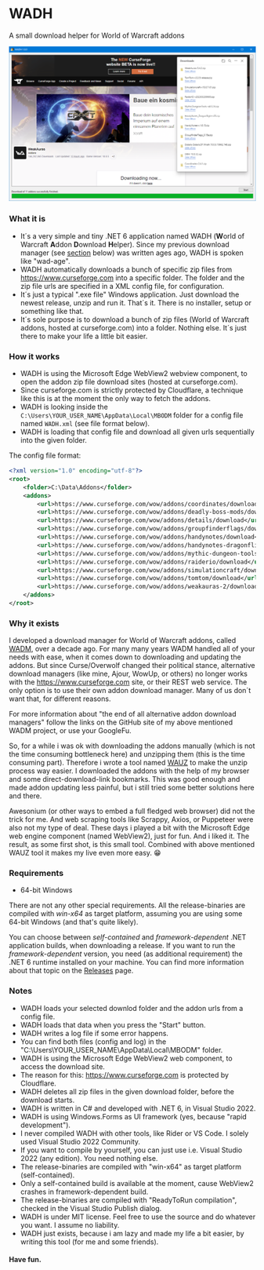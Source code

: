 # WADH
A small download helper for World of Warcraft addons

![WADH](screenshot.png)

### What it is

- It´s a very simple and tiny .NET 6 application named WADH (**W**orld of Warcraft **A**ddon **D**ownload **H**elper). Since my previous download manager (see [section](#why-it-exists) below) was written ages ago, WADH is spoken like "wad-age".
- WADH automatically downloads a bunch of specific zip files from https://www.curseforge.com into a specific folder. The folder and the zip file urls are specified in a XML config file, for configuration.
- It´s just a typical ".exe file" Windows application. Just download the newest release, unzip and run it. That´s it. There is no installer, setup or something like that.
- It´s sole purpose is to download a bunch of zip files (World of Warcraft addons, hosted at curseforge.com) into a folder. Nothing else. It´s just there to make your life a little bit easier.

### How it works

- WADH is using the Microsoft Edge WebView2 webview component, to open the addon zip file download sites (hosted at curseforge.com).
- Since curseforge.com is strictly protected by Cloudflare, a technique like this is at the moment the only way to fetch the addons.
- WADH is looking inside the `C:\Users\YOUR_USER_NAME\AppData\Local\MBODM` folder for a config file named `WADH.xml` (see file format below).
- WADH is loading that config file and download all given urls sequentially into the given folder.

The config file format:

```xml
<?xml version="1.0" encoding="utf-8"?>
<root>
	<folder>C:\Data\Addons</folder>
	<addons>
		<url>https://www.curseforge.com/wow/addons/coordinates/download</url>
		<url>https://www.curseforge.com/wow/addons/deadly-boss-mods/download</url>
		<url>https://www.curseforge.com/wow/addons/details/download</url>
		<url>https://www.curseforge.com/wow/addons/groupfinderflags/download</url>
		<url>https://www.curseforge.com/wow/addons/handynotes/download</url>
		<url>https://www.curseforge.com/wow/addons/handynotes-dragonflight/download</url>
		<url>https://www.curseforge.com/wow/addons/mythic-dungeon-tools/download</url>
		<url>https://www.curseforge.com/wow/addons/raiderio/download</url>
		<url>https://www.curseforge.com/wow/addons/simulationcraft/download</url>
		<url>https://www.curseforge.com/wow/addons/tomtom/download</url>
		<url>https://www.curseforge.com/wow/addons/weakauras-2/download</url>
	</addons>
</root>
```

### Why it exists
I developed a download manager for World of Warcraft addons, called [WADM](https://github.com/mbodm/wadm), over a decade ago. For many many years WADM handled all of your needs with ease, when it comes down to downloading and updating the addons. But since Curse/Overwolf changed their political stance, alternative download managers (like mine, Ajour, WowUp, or others) no longer works with the https://www.curseforge.com site, or their REST web service. The only option is to use their own addon download manager. Many of us don´t want that, for different reasons.

For more information about "the end of all alternative addon download managers" follow the links on the GitHub site of my above mentioned WADM project, or use your GoogleFu.

So, for a while i was ok with downloading the addons manually (which is not the time consuming bottleneck here) and unzipping them (this is the time consuming part). Therefore i wrote a tool named [WAUZ](https://github.com/mbodm/wauz) to make the unzip process way easier. I downloaded the addons with the help of my browser and some direct-download-link bookmarks. This was good enough and made addon updating less painful, but i still tried some better solutions here and there.

Awesonium (or other ways to embed a full fledged web browser) did not the trick for me. And web scraping tools like Scrappy, Axios, or Puppeteer were also not my type of deal. These days i played a bit with the Microsoft Edge web engine component (named WebView2), just for fun. And i liked it. The result, as some first shot, is this small tool. Combined with above mentioned WAUZ tool it makes my live even more easy. 😁

### Requirements

- 64-bit Windows

There are not any other special requirements. All the release-binaries are compiled with _win-x64_ as target platform, assuming you are using some 64-bit Windows (and that's quite likely).

You can choose between _self-contained_ and _framework-dependent_ .NET application builds, when downloading a release. If you want to run the _framework-dependent_ version, you need (as additional requirement) the .NET 6 runtime installed on your machine. You can find more information about that topic on the [Releases](https://github.com/mbodm/wadh/releases) page.

### Notes
- WADH loads your selected downlod folder and the addon urls from a config file.
- WADH loads that data when you press the "Start" button.
- WADH writes a log file if some error happens.
- You can find both files (config and log) in the "C:\Users\YOUR_USER_NAME\AppData\Local\MBODM" folder.
- WADH is using the Microsoft Edge WebView2 web component, to access the download site.
- The reason for this: https://www.curseforge.com is protected by Cloudflare.
- WADH deletes all zip files in the given download folder, before the download starts.
- WADH is written in C# and developed with .NET 6, in Visual Studio 2022.
- WADH is using Windows.Forms as UI framework (yes, because "rapid development").
- I never compiled WADH with other tools, like Rider or VS Code. I solely used Visual Studio 2022 Community.
- If you want to compile by yourself, you can just use i.e. Visual Studio 2022 (any edition). You need nothing else.
- The release-binaries are compiled with "win-x64" as target platform (self-contained).
- Only a self-contained build is available at the moment, cause WebView2 crashes in framework-dependent build.
- The release-binaries are compiled with "ReadyToRun compilation", checked in the Visual Studio Publish dialog.
- WADH is under MIT license. Feel free to use the source and do whatever you want. I assume no liability.
- WADH just exists, because i am lazy and made my life a bit easier, by writing this tool (for me and some friends). 

#### Have fun.
